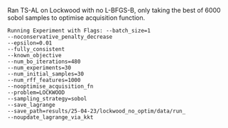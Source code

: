 Ran TS-AL on Lockwood with no L-BFGS-B, only taking the best of 6000 sobol samples to
optimise acquisition function.

``` 
Running Experiment with Flags: --batch_size=1
--noconservative_penalty_decrease
--epsilon=0.01
--fully_consistent
--known_objective
--num_bo_iterations=480
--num_experiments=30
--num_initial_samples=30
--num_rff_features=1000
--nooptimise_acquisition_fn
--problem=LOCKWOOD
--sampling_strategy=sobol
--save_lagrange
--save_path=results/25-04-23/lockwood_no_optim/data/run_
--noupdate_lagrange_via_kkt
```

